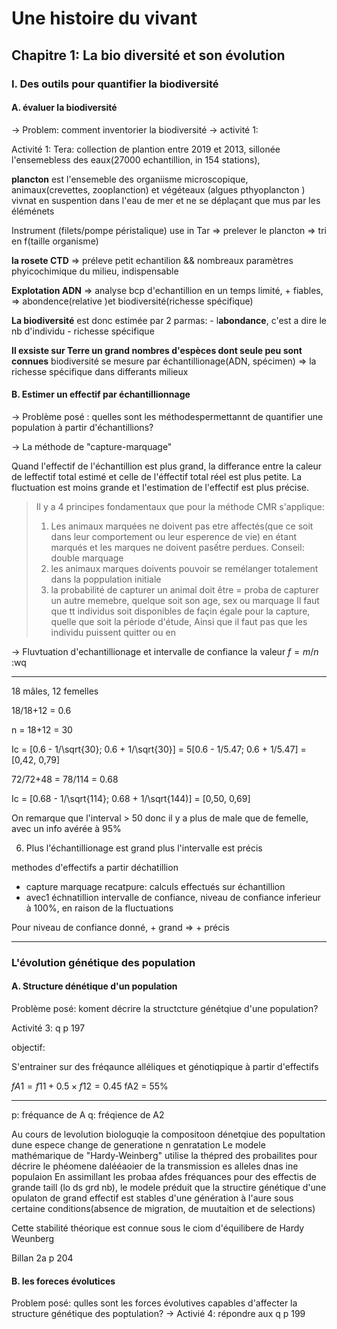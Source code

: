 # Une histoire du vivant

## Chapitre 1: La bio diversité et son évolution

### I. Des outils pour quantifier la biodiversité

#### A. évaluer la biodiversité
-> Problem: comment inventorier la biodiversité -> activité 1:

Activité 1:
Tera: collection de plantion entre 2019 et 2013, sillonée l'ensemebless des eaux(27000 echantillion, in 154 stations), 

**plancton** est l'ensemeble des organiisme microscopique, animaux(crevettes, zooplanction) et végéteaux (algues pthyoplancton ) vivnat en suspention dans l'eau de mer et ne se déplaçant que mus par les éléménets

Instrument (filets/pompe péristalique) use in Tar => prelever le plancton => tri en f(taille organisme)

**la rosete CTD** => préleve petit echantilion && nombreaux paramètres phyicochimique du milieu, indispensable

**Explotation ADN** => analyse bcp d'echantillion en un temps limité, + fiables, => abondence(relative )et biodiversité(richesse spécifique)

**La biodiversité** est donc estimée par 2 parmas:
	- l**abondance**, c'est a dire le nb d'individu
	- richesse spécifique

**Il exsiste sur Terre un grand nombres d'espèces dont seule peu sont connues**
biodiversité se mesure par échantillionage(ADN, spécimen) => la richesse spécifique dans differants milieux

#### B. Estimer un effectif par échantillionnage
-> Problème posé : quelles sont les méthodespermettannt de quantifier une population à partir d'échantillions?


-> La méthode de "capture-marquage"


Quand l'effectif de l'échantillion est plus grand, la differance entre la caleur de leffectif total estimé et celle de l'éffectif total réel est plus petite.
La fluctuation est moins grande et l'estimation de l'effectif est plus précise.

> Il y a 4 principes fondamentaux que pour la méthode CMR s'applique:
> 1. Les animaux marquées ne doivent pas etre affectés(que ce soit dans leur comportement ou leur esperence de vie) en étant marqués et les marques ne doivent pasếtre perdues.
> Conseil: double marquage
> 2. les animaux marques doivents pouvoir se remélanger totalement dans la poppulation initiale
> 3. la probabilité de capturer un animal doit être = proba de capturer un autre memebre, quelque soit son age, sex ou marquage
> Il faut que tt individus soit disponibles de façin égale pour la capture, quelle que soit la période d'étude, 
> Ainsi que il faut pas que les individu puissent quitter ou en

-> Fluvtuation d'echantillionage et intervalle de confiance
la valeur $f = m/n$ :wq


---


18 mâles, 12 femelles

18/18+12 = 0.6

n = 18+12 = 30

Ic = [0.6 - 1/\sqrt{30}; 0.6 + 1/\sqrt{30}] = 5[0.6 - 1/5.47; 0.6 + 1/5.47] = [0,42, 0,79]


72/72+48 = 78/114 = 0.68

Ic = [0.68 - 1/\sqrt{114}; 0.68 + 1/\sqrt{144)] = [0,50, 0,69]

On remarque que l'interval > 50 donc il y a plus de male que de femelle, avec un info avérée à 95%

6) Plus l'échantillionage est grand plus l'intervalle est précis


methodes d'effectifs a partir déchatillion
- capture marquage recatpure: calculs effectués sur échantillion
- avec1 échnatillion intervalle de confiance, niveau de confiance inferieur  à 100%, en raison de la fluctuations

Pour niveau de confiance donné, + grand => + précis


---

### L'évolution génétique des population

#### A. Structure dénétique d'un population

Problème posé: koment décrire la structcture génétqiue d'une population?

Activité 3: q p 197

objectif:

S'entrainer sur des fréqaunce alléliques et génotiqpique à partir d'effectifs

$fA1 = f11 + 0.5 \times f12 = 0.45$
fA2 = 55%


---

p: fréquance de A
q: fréqience de A2


Au cours de levolution biologuqie la compositoon dénetqiue des popultation dune espece change de generatione n genratation
Le modele mathémarique de "Hardy-Weinberg" utilise la thépred des probailites pour décrire le phéomene dalééaoier de la transmission es alleles dnas ine populaion
En assimillant les probaa afdes fréquances pour des effectis de grande taill (lo ds grd nb), le modele préduit que la structire génétique d'une opulaton de grand effectif est stables d'une génération à l'aure sous certaine conditions(absence de migration, de muutaition et de selections)

Cette stabilité théorique est connue sous le ciom d'équilibere de Hardy Weunberg

Billan 2a p 204

#### B. les foreces évolutices
Problem posé: qulles sont les forces évolutives capables d'affecter la structure génétique des poptulation?
-> Activié 4: répondre aux q p 199
